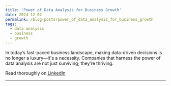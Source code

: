 ```yaml
---
title: 'Power of Data Analysis for Business Growth'
date: 2024-12-02
permalink: /blog-posts/power_of_data_analysis_for_business_growth
tags:
  - data analysis
  - business
  - growth
---
```


In today’s fast-paced business landscape, making data-driven decisions is no longer a luxury—it's a necessity. Companies that harness the power of data analysis are not just surviving; they’re thriving.

Read thoroughly on [LinkedIn]([https://www.linkedin.com/pulse/unlock-your-productivity-potential-strategies-maximize-zain-ramzan?trackingId=ALjBIOYmSPa0T7UQZI2BnA%3D%3D&lipi=urn%3Ali%3Apage%3Ad_flagship3_profile_view_base_recent_activity_content_view%3BOiIyBUFFS%2FOoFPFGolmTvQ%3D%3D](https://www.linkedin.com/posts/zainramzan_dataanalysis-businessgrowth-datadriven-activity-7253756436118130688-Sy7M?utm_source=share&utm_medium=member_desktop&rcm=ACoAACpO2oUBpaFQY7EUpXyTvd3kfNRba73FxtM))
 
------
